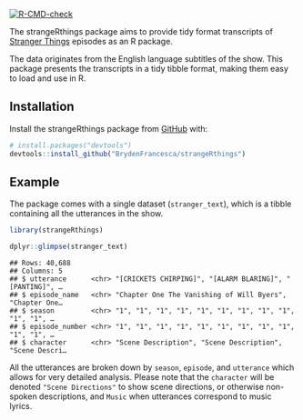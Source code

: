 
[![R-CMD-check](https://github.com/BrydenFrancesca/strangeRthings/actions/workflows/R-CMD-check.yaml/badge.svg)](https://github.com/BrydenFrancesca/strangeRthings/actions/workflows/R-CMD-check.yaml)

The strangeRthings package aims to provide tidy format transcripts of
[Stranger Things](https://en.wikipedia.org/wiki/Stranger_Things)
episodes as an R package.

The data originates from the English language subtitles of the show.
This package presents the transcripts in a tidy tibble format, making
them easy to load and use in R.

## Installation

Install the strangeRthings package from [GitHub](https://github.com/)
with:

``` r
# install.packages("devtools")
devtools::install_github("BrydenFrancesca/strangeRthings")
```

## Example

The package comes with a single dataset (`stranger_text`), which is a
tibble containing all the utterances in the show.

``` r
library(strangeRthings)

dplyr::glimpse(stranger_text)
```

    ## Rows: 40,688
    ## Columns: 5
    ## $ utterance      <chr> "[CRICKETS CHIRPING]", "[ALARM BLARING]", "[PANTING]", …
    ## $ episode_name   <chr> "Chapter One The Vanishing of Will Byers", "Chapter One…
    ## $ season         <chr> "1", "1", "1", "1", "1", "1", "1", "1", "1", "1", "1", …
    ## $ episode_number <chr> "1", "1", "1", "1", "1", "1", "1", "1", "1", "1", "1", …
    ## $ character      <chr> "Scene Description", "Scene Description", "Scene Descri…

All the utterances are broken down by `season`, `episode`, and
`utterance` which allows for very detailed analysis. Please note that
the `character` will be denoted `"Scene Directions"` to show scene
directions, or otherwise non-spoken descriptions, and `Music` when
utterances correspond to music lyrics.
